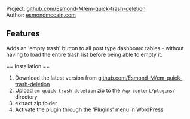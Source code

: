 Project: [github.com/Esmond-M/em-quick-trash-deletion](https://github.com/Esmond-M/em-quick-trash-deletion)<br>
Author: [esmondmccain.com](https://esmondmccain.com/)

## Features
Adds an 'empty trash' button to all post type dashboard tables - without having to load the entire trash list before being able to empty it.

== Installation ==

1. Download the latest version from [github.com/Esmond-M/em-quick-trash-deletion](https://github.com/Esmond-M/em-quick-trash-deletion/archive/master.zip)
2. Upload `em-quick-trash-deletion` zip to the `/wp-content/plugins/` directory
3. extract zip folder
4. Activate the plugin through the 'Plugins' menu in WordPress


